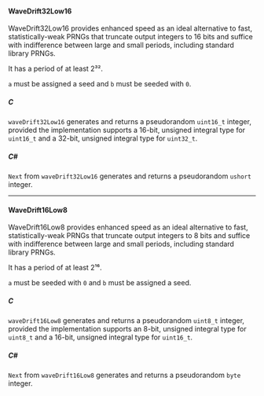 #### WaveDrift32Low16

WaveDrift32Low16 provides enhanced speed as an ideal alternative to fast, statistically-weak PRNGs that truncate output integers to 16 bits and suffice with indifference between large and small periods, including standard library PRNGs.

It has a period of at least 2³².

`a` must be assigned a seed and `b` must be seeded with `0`.

##### C

`waveDrift32Low16` generates and returns a pseudorandom `uint16_t` integer, provided the implementation supports a 16-bit, unsigned integral type for `uint16_t` and a 32-bit, unsigned integral type for `uint32_t`.

##### C#

`Next` from `waveDrift32Low16` generates and returns a pseudorandom `ushort` integer.

---

#### WaveDrift16Low8

WaveDrift16Low8 provides enhanced speed as an ideal alternative to fast, statistically-weak PRNGs that truncate output integers to 8 bits and suffice with indifference between large and small periods, including standard library PRNGs.

It has a period of at least 2¹⁶.

`a` must be seeded with `0` and `b` must be assigned a seed.

##### C

`waveDrift16Low8` generates and returns a pseudorandom `uint8_t` integer, provided the implementation supports an 8-bit, unsigned integral type for `uint8_t` and a 16-bit, unsigned integral type for `uint16_t`.

##### C#

`Next` from `waveDrift16Low8` generates and returns a pseudorandom `byte` integer.
